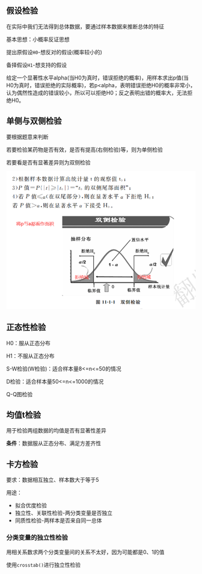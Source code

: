 ## 假设检验



在实际中我们无法得到总体数据，要通过样本数据来推断总体的特征



基本思想：小概率反证思想

提出原假设`H0`-想反对的假设(概率较小的)

备择假设`H1`-想支持的假设

给定一个显著性水平alpha(当H0为真时，错误拒绝的概率)，用样本求出p值(当H0为真时，错误拒绝的实际概率)，若p<alpha，表明错误拒绝H0的概率非常小，认为偶然性造成的错误较小，所以可以拒绝H0；反之表明出错的概率大，无法拒绝H0。



## 单侧与双侧检验 

要根据题意来判断

若要检验某药物是否有效，是否有提高(右侧检验)等，则为单侧检验

若要看是否有显著差异则为双侧检验

![image-20220320123631122](../../Sources/images_math/image-20220320123631122.png)

## 正态性检验

H0：服从正态分布

H1：不服从正态分布

S-W检验(W检验)：适合样本量8<=n<=50的情况

D检验：适合样本量50<=n<=1000的情况

Q-Q图检验



## 均值t检验

用于检验两组数据的均值是否有显著性差异

**条件**：数据服从正态分布、满足方差齐性



## 卡方检验

要求：数据相互独立、样本数大于等于5

用途：

- 拟合优度检验
- 独立性、关联性检验-两分类变量是否独立
- 同质性检验-两样本是否来自同一总体





### 分类变量的独立性检验

用相关系数求两个分类变量间的关系不太好，因为可能都是0、1的值

使用`crosstab()`进行独立性检验
